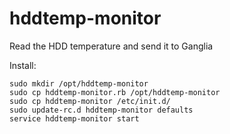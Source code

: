 hddtemp-monitor
===============

Read the HDD temperature and send it to Ganglia

Install:
	
	sudo mkdir /opt/hddtemp-monitor
	sudo cp hddtemp-monitor.rb /opt/hddtemp-monitor
	sudo cp hddtemp-monitor /etc/init.d/
	sudo update-rc.d hddtemp-monitor defaults 
	service hddtemp-monitor start
